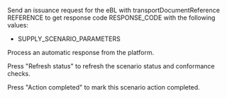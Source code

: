 Send an issuance request for the eBL with transportDocumentReference REFERENCE to get response code RESPONSE_CODE with
the following values:

- SUPPLY_SCENARIO_PARAMETERS

Process an automatic response from the platform.

Press "Refresh status" to refresh the scenario status and conformance checks.

Press "Action completed" to mark this scenario action completed.
